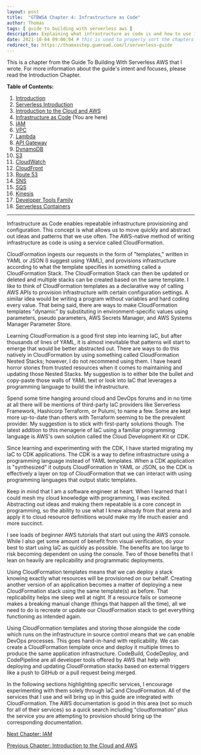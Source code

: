 ```yaml
---
layout: post
title:  "GTBWSA Chapter 4: Infrastructure as Code"
author: Thomas
tags: [ guide to building with serverless aws ]
description: Explaining what infrastructure as code is and how to use it
date: 2021-10-04 09:00:04 # this is used to properly sort the chapters
redirect_to: https://thomasstep.gumroad.com/l/serverless-guide
---
```


This is a chapter from the Guide To Building With Serverless AWS that I wrote. For more information about the guide's intent and focuses, please read the Introduction Chapter.

**Table of Contents:**

1. [Introduction](/blog/gtbwsa-chapter-1-introduction)
2. [Serverless Introduction](/blog/gtbwsa-chapter-2-serverless-introduction)
3. [Introduction to the Cloud and AWS](/blog/gtbwsa-chapter-3-introduction-to-the-cloud-and-aws)
4. [Infrastructure as Code](/blog/gtbwsa-chapter-4-infrastructure-as-code) (You are here)
5. [IAM](/blog/gtbwsa-chapter-5-iam)
6. [VPC](/blog/gtbwsa-chapter-6-vpc)
7. [Lambda](/blog/gtbwsa-chapter-7-lambda)
8. [API Gateway](/blog/gtbwsa-chapter-8-api-gateway)
9. [DynamoDB](/blog/gtbwsa-chapter-9-dynamodb)
10. [S3](/blog/gtbwsa-chapter-10-s3)
11. [CloudWatch](/blog/gtbwsa-chapter-11-cloudwatch)
12. [CloudFront](/blog/gtbwsa-chapter-12-cloudfront)
13. [Route 53](/blog/gtbwsa-chapter-13-route-53)
14. [SNS](/blog/gtbwsa-chapter-14-sns)
15. [SQS](/blog/gtbwsa-chapter-15-sqs)
16. [Kinesis](/blog/gtbwsa-chapter-16-kinesis)
17. [Developer Tools Family](/blog/gtbwsa-chapter-17-developer-tools-family)
18. [Serverless Containers](/blog/gtbwsa-chapter-18-serverless-containers)

---

Infrastructure as Code enables repeatable infrastructure provisioning and configuration. This concept is what allows us to move quickly and abstract out ideas and patterns that we use often. The AWS-native method of writing infrastructure as code is using a service called CloudFormation.

CloudFormation ingests our requests in the form of "templates," written in YAML or JSON (I suggest using YAML), and provisions infrastructure according to what the template specifies in something called a CloudFormation Stack. The CloudFormation Stack can then be updated or deleted and multiple stacks can be created based on the same template. I like to think of CloudFormation templates as a declarative way of calling AWS APIs to provision infrastructure with certain configuration settings. A similar idea would be writing a program without variables and hard coding every value. That being said, there are ways to make CloudFormation templates "dynamic" by substituting in environment-specific values using parameters, pseudo parameters, AWS Secrets Manager, and AWS Systems Manager Parameter Store.

Learning CloudFormation is a good first step into learning IaC, but after thousands of lines of YAML, it is almost inevitable that patterns will start to emerge that would be better abstracted out. There are ways to do this natively in CloudFormation by using something called CloudFormation Nested Stacks; however, I do not recommend using them. I have heard horror stories from trusted resources when it comes to maintaining and updating those Nested Stacks. My suggestion is to either bite the bullet and copy-paste those walls of YAML text or look into IaC that leverages a programming language to build the infrastructure.

Spend some time hanging around cloud and DevOps forums and in no time at all there will be mentions of third-party IaC providers like Serverless Framework, Hashicorp Terraform, or Pulumi, to name a few. Some are kept more up-to-date than others with Terraform seeming to be the prevalent provider. My suggestion is to stick with first-party solutions though. The latest addition to this menagerie of IaC using a familiar programming language is AWS's own solution called the Cloud Development Kit or CDK.

Since learning and experimenting with the CDK, I have started migrating my IaC to CDK applications. The CDK is a way to define infrastructure using a programming language instead of YAML templates. When a CDK application is "synthesized" it outputs CloudFormation in YAML or JSON, so the CDK is effectively a layer on top of CloudFormation that we can interact with using programming languages that output static templates.

Keep in mind that I am a software engineer at heart. When I learned that I could mesh my cloud knowledge with programming, I was excited. Abstracting out ideas and making them repeatable is a core concept in programming, so the ability to use what I knew already from that arena and apply it to cloud resource definitions would make my life much easier and more succinct.

I see loads of beginner AWS tutorials that start out using the AWS console. While I also get some amount of benefit from visual verification, do your best to start using IaC as quickly as possible. The benefits are too large to risk becoming dependent on using the console. Two of those benefits that I lean on heavily are replicability and programmatic deployments.

Using CloudFormation templates means that we can deploy a stack knowing exactly what resources will be provisioned on our behalf. Creating another version of an application becomes a matter of deploying a new CloudFormation stack using the same template(s) as before. That replicability helps me sleep well at night. If a resource fails or someone makes a breaking manual change (things that happen all the time), all we need to do is recreate or update our CloudFormation stack to get everything functioning as intended again.

Using CloudFormation templates and storing those alongside the code which runs on the infrastructure in source control means that we can enable DevOps processes. This goes hand-in-hand with replicability. We can create a CloudFormation template once and deploy it multiple times to produce the same application infrastructure. CodeBuild, CodeDeploy, and CodePipeline are all developer tools offered by AWS that help with deploying and updating CloudFormation stacks based on external triggers like a push to GitHub or a pull request being merged.

In the following sections highlighting specific services, I encourage experimenting with them solely through IaC and CloudFormation. All of the services that I use and will bring up in this guide are integrated with CloudFormation. The AWS documentation is good in this area (not so much for all of their services) so a quick search including "cloudformation" plus the service you are attempting to provision should bring up the corresponding documentation.


[Next Chapter: IAM](/blog/gtbwsa-chapter-5-iam)

[Previous Chapter: Introduction to the Cloud and AWS](/blog/gtbwsa-chapter-3-introduction-to-the-cloud-and-aws)
